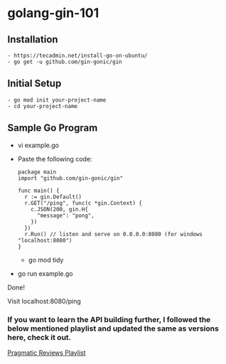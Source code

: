 # golang-gin-101

## Installation

	- https://tecadmin.net/install-go-on-ubuntu/
	- go get -u github.com/gin-gonic/gin

## Initial Setup

	- go mod init your-project-name
	- cd your-project-name
  
## Sample Go Program
  - vi example.go
  - Paste the following code:
 
        package main
        import "github.com/gin-gonic/gin"

        func main() {
          r := gin.Default()
          r.GET("/ping", func(c *gin.Context) {
            c.JSON(200, gin.H{
              "message": "pong",
            })
          })
          r.Run() // listen and serve on 0.0.0.0:8080 (for windows "localhost:8080")
        }
 
	- go mod tidy
  - go run example.go
 
 Done! 
 
 Visit localhost:8080/ping
 
 ### If you want to learn the API building further, I followed the below mentioned playlist and updated the same as versions here, check it out.
 
 [Pragmatic Reviews Playlist](https://www.youtube.com/watch?v=qR0WnWL2o1Q&list=PL3eAkoh7fypr8zrkiygiY1e9osoqjoV9w)
 
 
